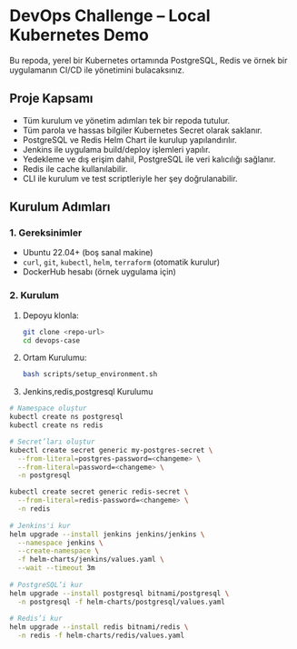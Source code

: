 # DevOps Challenge – Local Kubernetes Demo

Bu repoda, yerel bir Kubernetes ortamında PostgreSQL, Redis ve örnek bir uygulamanın CI/CD ile yönetimini bulacaksınız.

## Proje Kapsamı

- Tüm kurulum ve yönetim adımları tek bir repoda tutulur.
- Tüm parola ve hassas bilgiler Kubernetes Secret olarak saklanır.
- PostgreSQL ve Redis Helm Chart ile kurulup yapılandırılır.
- Jenkins ile uygulama build/deploy işlemleri yapılır.
- Yedekleme ve dış erişim dahil, PostgreSQL ile veri kalıcılığı sağlanır.
- Redis ile cache kullanılabilir.
- CLI ile kurulum ve test scriptleriyle her şey doğrulanabilir.

## Kurulum Adımları

### 1. Gereksinimler

- Ubuntu 22.04+ (boş sanal makine)
- `curl`, `git`, `kubectl`, `helm`, `terraform` (otomatik kurulur)
- DockerHub hesabı (örnek uygulama için)

### 2. Kurulum

1. Depoyu klonla:
   ```sh
   git clone <repo-url>
   cd devops-case

2. Ortam Kurulumu:
   ```sh
   bash scripts/setup_environment.sh

3. Jenkins,redis,postgresql Kurulumu
```sh
# Namespace oluştur
kubectl create ns postgresql
kubectl create ns redis

# Secret’ları oluştur
kubectl create secret generic my-postgres-secret \
  --from-literal=postgres-password=<changeme> \
  --from-literal=password=<changeme> \
  -n postgresql

kubectl create secret generic redis-secret \
  --from-literal=redis-password=<changeme> \
  -n redis
	
# Jenkins'i kur
helm upgrade --install jenkins jenkins/jenkins \
  --namespace jenkins \
  --create-namespace \
  -f helm-charts/jenkins/values.yaml \
  --wait --timeout 3m
	
# PostgreSQL’i kur
helm upgrade --install postgresql bitnami/postgresql \
  -n postgresql -f helm-charts/postgresql/values.yaml
	
# Redis’i kur
helm upgrade --install redis bitnami/redis \
  -n redis -f helm-charts/redis/values.yaml
   
